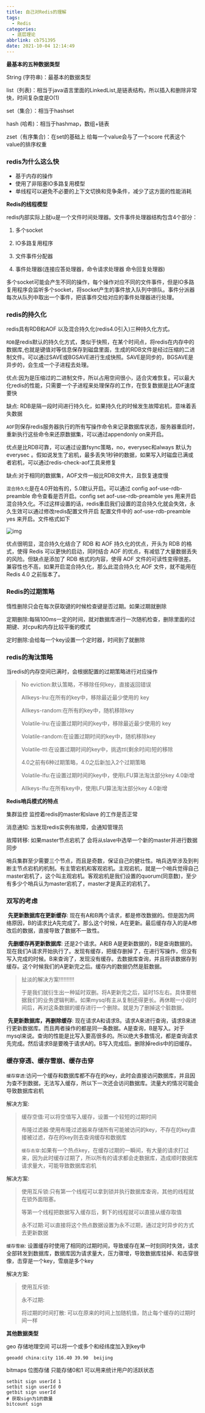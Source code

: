 ```yaml
---
title: 自己对Redis的理解
tags:
  - Redis
categories:
  - 底层理论
abbrlink: cb751395
date: 2021-10-04 12:14:49
---
```


**最基本的五种数据类型**

String  (字符串)：最基本的数据类型

list（列表)：相当于java语言里面的LinkedList,是链表结构，所以插入和删除非常快，时间复杂度是O(1)

set（集合）：相当于hashset 

hash (哈希)：相当于hashmap，数组+链表

zset（有序集合)：在set的基础上 给每一个value会与了一个score 代表这个value的排序权重

### **redis为什么这么快**

- 基于内存的操作
- 使用了非阻塞IO多路复用模型
- 单线程可以避免不必要的上下文切换和竞争条件，减少了这方面的性能消耗

**Redis的线程模型**

redis内部实际上就iu是一个文件时间处理器。文件事件处理器结构包含4个部分：

1. 多个socket

2. IO多路复用程序

3. 文件事件分配器

4. 事件处理器(连接应答处理器，命令请求处理器 命令回复处理器)

多个socket可能会产生不同的操作，每个操作对应不同的文件事件，但是IO多路复用程序会监听多个socket，将socket产生的事件放入队列中排队。事件分派器每次从队列中取出一个事件，把该事件交给对应的事件处理器进行处理。

### **redis的持久化**

redis具有RDB和AOF 以及混合持久化(redis4.0引入)三种持久化方式。

`RDB`是redis默认的持久化方式，类似于快照，在某个时间点，将redis在内存中的数据库,也就是键值对等信息保存到磁盘里面，生成的RDB文件是经过压缩的二进制文件。可以通过SAVE或BGSAVE进行生成快照。SAVE是同步的，BGSAVE是异步的，会生成一个子进程去处理。

优点:因为是压缩过的二进制文件，所以占用空间很小，适合灾难恢复。可以最大化redis的性能，只需要一个子进程来处理保存的工作，在恢复数据是比AOF速度要快

缺点: RDB是隔一段时间进行持久化，如果持久化的时候发生故障宕机，意味着丢失数据

`AOF`则保存redis服务器执行的所有写操作命令来记录数据库状态，服务器重启时，重新执行这些命令来还原数据集，可以通过appendonly on来开启。

优点是比RDB可靠，可以通过设置fsync策略，no，everysec和always 默认为everysec 。假如说发生了宕机，最多丢失1秒钟的数据，如果写入时磁盘已满或者宕机，可以通过redis-check-aof工具来修复

缺点:对于相同的数据集，AOF文件一般比RDB文件大，且恢复速度慢

`混合持久化`是在4.0开始有的，5.0默认开启。可以通过 config aof-use-rdb-preamble 命令查看是否开启。config set aof-use-rdb-preamble yes 用来开启混合持久化。不过这样设置的话，redis重启我们设置的混合持久化就会失效，永久生效可以通过修改redis配置文件开启 配置文件中的 aof-use-rdb-preamble yes 来开启。文件格式如下

![img](https://minaseinori.oss-cn-hongkong.aliyuncs.com/%E6%95%99%E5%AD%A6%E7%9B%AE%E5%BD%95/202208180923706.png)

优点很明显，混合持久化结合了 RDB 和 AOF 持久化的优点，开头为 RDB 的格式，使得 Redis 可以更快的启动，同时结合 AOF 的优点，有减低了大量数据丢失的风险。但缺点是添加了 RDB 格式的内容，使得 AOF 文件的可读性变得很差。兼容性也不高，如果开启混合持久化，那么此混合持久化 AOF 文件，就不能用在 Redis 4.0 之前版本了。

### **Redis的过期策略**

惰性删除只会在每次获取键的时候检查键是否过期。如果过期就删除

定期删除:每隔100ms一定的时间，就对数据库进行一次随机检查，删除里面的过期键、对cpu和内存比较平衡的模式

定时删除:会给每一个key设置一个定时器，时间到了就删除

### **redis的淘汰策略**

当redis的内存空间已满时，会根据配置的过期策略进行对应操作

> No eviction:默认策略，不移除任何key，直接返回错误
>
> Allkeys-lru:在所有的key中，移除最近最少使用的 key 
>
> Allkeys-random:在所有的key中，随机移除key
>
> Volatile-lru:在设置过期时间的key中，移除最近最少使用的 key
>
> Volatile-random:在设置过期时间的key中，随机移除key
>
> Volatile-ttl:在设置过期时间的key中，挑选ttl(剩余时间)短的移除
>
> 4.0之前有6种过期策略，4.0之后新加入2个过期策略
>
> Volatile-lfu:在设置过期时间的key中，使用LFU算法淘汰部分key 4.0新增
>
> Allkeys-lfu:在所有key中，使用LFU算法淘汰部分key 4.0新增

**Redis哨兵模式的特点**

集群监控 监控着redis的master和slave 的工作是否正常

消息通知: 当发现redis实例有故障，会通知管理员

故障转移: 如果master节点宕机了 会将从slave中选举一个新的master并进行数据同步

哨兵集群至少需要三个节点，而且是奇数，保证自己的健壮性。哨兵选举涉及到判断主节点宕机的机制。有主管宕机和客观宕机。主观宕机，就是一个哨兵觉得自己master宕机了，这个叫主观宕机。客观宕机是我们设置的quorum(同意数)，至少有多少个哨兵认为master宕机了，master才是真正的宕机了。

### **双写的考虑**

​	**先更新数据库在更新缓存**: 现在有A和B两个请求，都是修改数据的。但是因为网络原因，B的请求比A先完成了。那么这个时候，A在更新。最后缓存存入的是A修改后的数据，直接导致了数据不一致性。

​	**先删缓存再更新数据库**: 还是2个请求。A和B A是更新数据的，B是查询数据的。现在我们A请求开始执行了。发现有缓存，把缓存删掉了，在进行写操作，但没有写入完成的时候。B来查询了，发现没有缓存。去数据库查询，并且将该数据存到缓存。这个时候我们的A更新完之后。缓存内的数据仍然是脏数据。

> 扯淡的解决方案!!!!!!!!!!
>
> 于是我们就衍生出一种延时双删。将A更新完之后，延时1S左右。具体要根据我们的业务逻辑判断。如果mysql有主从复制还得更长。再休眠一小段时间后，再对这条数据的缓存进行一个删除。就是为了删掉这个脏数据。

​	**先更新数据库，再删除缓存**: 现在请求A和请求B。请求A来进行查询，请求B来进行更新数据库。而且两者操作的都是同一条数据。A是查询，B是写入。对于mysql来说。查询的性能是比写入要高很多的。所以绝大多数情况，都是查询请求先完成。然后请求B是要晚于请求A的。B写入完成后。删除掉redis中的旧缓存。

### **缓存穿透、缓存雪崩、缓存击穿**

`缓存穿透`:访问一个缓存和数据库都不存在的key，此时会直接访问数据库，并且因为查不到数据，无法写入缓存，所以下一次还会访问数据库。流量大的情况可能会导致数据库宕机

解决方案:

> 缓存空值:可以将空值写入缓存，设置一个较短的过期时间
>
> 布隆过滤器:使用布隆过滤器来存储所有可能被访问的key，不存在的key直接被过滤，存在的key则去查询缓存和数据库
>
> `缓存击穿`:如果有一个热点key，在缓存过期的一瞬间，有大量的请求打过来，因为此时缓存过期了，所以所有的请求都会走数据库，造成顺时数据库请求量大，可能导致数据库宕机 

解决方案:

> 使用互斥锁:只有第一个线程可以拿到锁并执行数据库查询，其他的线程就在锁外面阻塞。 
>
> 等第一个线程把数据写入缓存后，剩下的线程就可以直接从缓存取值
>
> 永不过期:可以直接将这个热点数据设置为永不过期，通过定时异步的方式去更新数据

`缓存雪崩`: 设置缓存时使用了相同的过期时间，导致缓存在某一时刻同时失效，请求全部转发到数据库，数据库因为请求量大，压力骤增，导致数据库挂掉、和击穿很像，击穿是一个key，雪崩是多个key

解决方案:

> 使用互斥锁: 
>
> 永不过期:
>
> 将过期的时间打散: 可以在原来的时间上加随机值，防止每个缓存的过期时间一样

**其他数据类型**

geo 存储地理空间 可以将一个或多个和经纬度加入到key中 

```shell
geoadd china:city 116.40 39.90  beijing
```

bitmaps 位图存储 只能存储0和1 可以用来统计用户的活跃状态

```shell
setbit sign userId 1 
setbit sign userId 0 
getbit sign userId 
# 获取sign为1的数量
bitcount sign 
```

